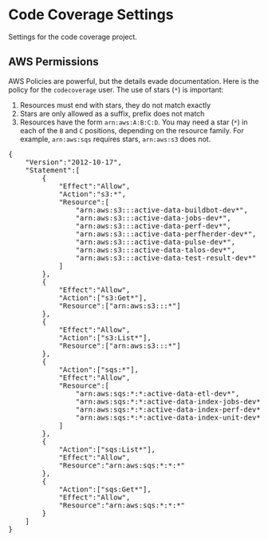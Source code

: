 
Code Coverage Settings
======================

Settings for the code coverage project.

AWS Permissions
---------------

AWS Policies are powerful, but the details evade documentation.  Here is the policy for the `codecoverage` user.  The use of stars (`*`) is important:

1. Resources must end with stars, they do not match exactly
2. Stars are only allowed as a suffix, prefix does not match
3. Resources have the form `arn:aws:A:B:C:D`.  You may need a star (`*`) in each of the `B` and `C` positions, depending on the resource family.  For example, `arn:aws:sqs` requires stars, `arn:aws:s3` does not.


<pre>
{
    "Version":"2012-10-17",
    "Statement":[
        {
            "Effect":"Allow",
            "Action":"s3:*",
            "Resource":[
                "arn:aws:s3:::active-data-buildbot-dev*",
                "arn:aws:s3:::active-data-jobs-dev*",
                "arn:aws:s3:::active-data-perf-dev*",
                "arn:aws:s3:::active-data-perfherder-dev*",
                "arn:aws:s3:::active-data-pulse-dev*",
                "arn:aws:s3:::active-data-talos-dev*",
                "arn:aws:s3:::active-data-test-result-dev*"
            ]
        },
        {
            "Effect":"Allow",
            "Action":["s3:Get*"],
            "Resource":["arn:aws:s3:::*"]
        },
        {
            "Effect":"Allow",
            "Action":["s3:List*"],
            "Resource":["arn:aws:s3:::*"]
        },
        {
            "Action":["sqs:*"],
            "Effect":"Allow",
            "Resource":[
                "arn:aws:sqs:*:*:active-data-etl-dev*",
                "arn:aws:sqs:*:*:active-data-index-jobs-dev*",
                "arn:aws:sqs:*:*:active-data-index-perf-dev*",
                "arn:aws:sqs:*:*:active-data-index-unit-dev*"
            ]
        },
        {
            "Action":["sqs:List*"],
            "Effect":"Allow",
            "Resource":"arn:aws:sqs:*:*:*"
        },
        {
            "Action":["sqs:Get*"],
            "Effect":"Allow",
            "Resource":"arn:aws:sqs:*:*:*"
        }
    ]
}
</pre>
